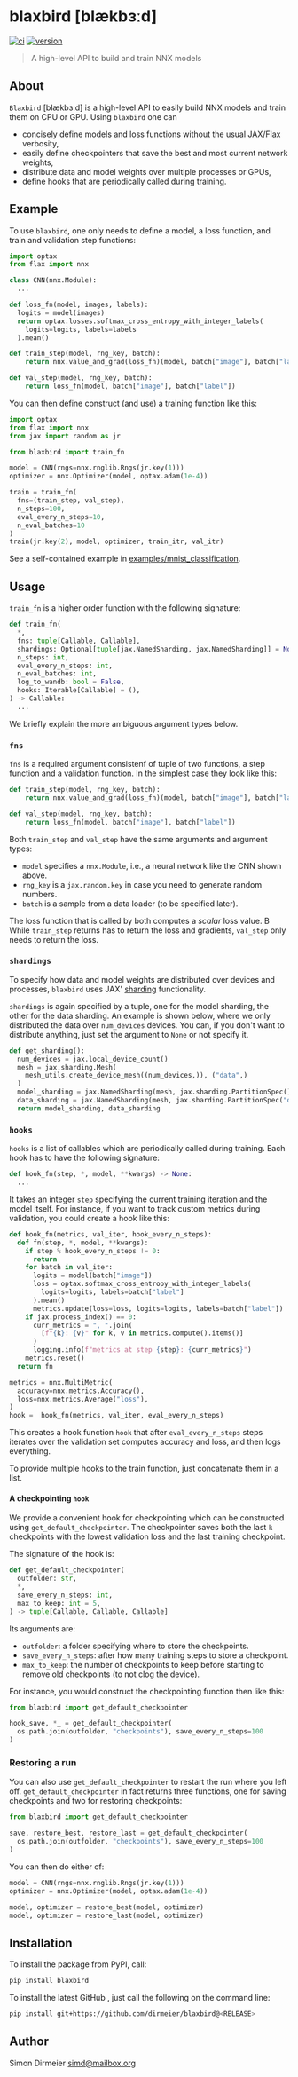 # blaxbird [blækbɜːd]

[![ci](https://github.com/dirmeier/blaxbird/actions/workflows/ci.yaml/badge.svg)](https://github.com/dirmeier/blaxbird/actions/workflows/ci.yaml)
[![version](https://img.shields.io/pypi/v/blaxbird.svg?colorB=black&style=flat)](https://pypi.org/project/blaxbird/)

> A high-level API to build and train NNX models

## About

`Blaxbird` [blækbɜːd] is a high-level API to easily build NNX models and train them on CPU or GPU.
Using `blaxbird` one can
- concisely define models and loss functions without the usual JAX/Flax verbosity,
- easily define checkpointers that save the best and most current network weights,
- distribute data and model weights over multiple processes or GPUs,
- define hooks that are periodically called during training.

## Example

To use `blaxbird`, one only needs to define a model, a loss function, and train and validation step functions:
```python
import optax
from flax import nnx

class CNN(nnx.Module):
  ...

def loss_fn(model, images, labels):
  logits = model(images)
  return optax.losses.softmax_cross_entropy_with_integer_labels(
    logits=logits, labels=labels
  ).mean()

def train_step(model, rng_key, batch):
    return nnx.value_and_grad(loss_fn)(model, batch["image"], batch["label"])

def val_step(model, rng_key, batch):
    return loss_fn(model, batch["image"], batch["label"])
```

You can then define construct (and use) a training function like this:

```python
import optax
from flax import nnx
from jax import random as jr

from blaxbird import train_fn

model = CNN(rngs=nnx.rnglib.Rngs(jr.key(1)))
optimizer = nnx.Optimizer(model, optax.adam(1e-4))

train = train_fn(
  fns=(train_step, val_step),
  n_steps=100,
  eval_every_n_steps=10,
  n_eval_batches=10
)
train(jr.key(2), model, optimizer, train_itr, val_itr)
```

See a self-contained example in [examples/mnist_classification](examples/mnist_classification).

## Usage

`train_fn` is a higher order function with the following signature:

```python
def train_fn(
  *,
  fns: tuple[Callable, Callable],
  shardings: Optional[tuple[jax.NamedSharding, jax.NamedSharding]] = None,
  n_steps: int,
  eval_every_n_steps: int,
  n_eval_batches: int,
  log_to_wandb: bool = False,
  hooks: Iterable[Callable] = (),
) -> Callable:
  ...
```

We briefly explain the more ambiguous argument types below.

### `fns`

`fns` is a required argument consistenf of tuple of two functions, a step function and a validation function.
In the simplest case they look like this:

```python
def train_step(model, rng_key, batch):
    return nnx.value_and_grad(loss_fn)(model, batch["image"], batch["label"])

def val_step(model, rng_key, batch):
    return loss_fn(model, batch["image"], batch["label"])
```

Both `train_step` and `val_step` have the same arguments and argument types:
- `model` specifies a `nnx.Module`, i.e., a neural network like the CNN shown above.
- `rng_key` is a `jax.random.key` in case you need to generate random numbers.
- `batch` is a sample from a data loader (to be specified later).

The loss function that is called by both computes a *scalar* loss value. B
While `train_step` returns has to return the loss and gradients, `val_step` only needs
to return the loss.

### `shardings`

To specify how data and model weights are distributed over devices and processes,
`blaxbird` uses JAX' [sharding](https://docs.jax.dev/en/latest/notebooks/Distributed_arrays_and_automatic_parallelization.html) functionality.

`shardings` is again specified by a tuple, one for the model sharding, the other for the data sharding.
An example is shown below, where we only distributed the data over `num_devices` devices.
You can, if you don't want to distribute anything, just set the argument to `None` or not specify it.

```python
def get_sharding():
  num_devices = jax.local_device_count()
  mesh = jax.sharding.Mesh(
    mesh_utils.create_device_mesh((num_devices,)), ("data",)
  )
  model_sharding = jax.NamedSharding(mesh, jax.sharding.PartitionSpec())
  data_sharding = jax.NamedSharding(mesh, jax.sharding.PartitionSpec("data"))
  return model_sharding, data_sharding
```

### `hooks`

`hooks` is a list of callables which are periodically called during training.
Each hook has to have the following signature:

```python
def hook_fn(step, *, model, **kwargs) -> None:
  ...
```

It takes an integer `step` specifying the current training iteration and the model itself.
For instance, if you want to track custom metrics during validation, you could create a hook like this:

```python
def hook_fn(metrics, val_iter, hook_every_n_steps):
  def fn(step, *, model, **kwargs):
    if step % hook_every_n_steps != 0:
      return
    for batch in val_iter:
      logits = model(batch["image"])
      loss = optax.softmax_cross_entropy_with_integer_labels(
        logits=logits, labels=batch["label"]
      ).mean()
      metrics.update(loss=loss, logits=logits, labels=batch["label"])
    if jax.process_index() == 0:
      curr_metrics = ", ".join(
        [f"{k}: {v}" for k, v in metrics.compute().items()]
      )
      logging.info(f"metrics at step {step}: {curr_metrics}")
    metrics.reset()
  return fn

metrics = nnx.MultiMetric(
  accuracy=nnx.metrics.Accuracy(),
  loss=nnx.metrics.Average("loss"),
)
hook =  hook_fn(metrics, val_iter, eval_every_n_steps)
```

This creates a hook function `hook` that after `eval_every_n_steps` steps iterates over the validation set
computes accuracy and loss, and then logs everything.

To provide multiple hooks to the train function, just concatenate them in a list.

#### A checkpointing `hook`

We provide a convenient hook for checkpointing which can be constructed using
`get_default_checkpointer`. The checkpointer saves both the last `k` checkpoints with the lowest
validation loss and the last training checkpoint.

The signature of the hook is:

```python
def get_default_checkpointer(
  outfolder: str,
  *,
  save_every_n_steps: int,
  max_to_keep: int = 5,
) -> tuple[Callable, Callable, Callable]
```

Its arguments are:
- `outfolder`: a folder specifying where to store the checkpoints.
- `save_every_n_steps`: after how many training steps to store a checkpoint.
- `max_to_keep`: the number of checkpoints to keep before starting to remove old checkpoints (to not clog the device).

For instance, you would construct the checkpointing function then like this:

```python
from blaxbird import get_default_checkpointer

hook_save, *_ = get_default_checkpointer(
  os.path.join(outfolder, "checkpoints"), save_every_n_steps=100
)
```

### Restoring a run

You can also use `get_default_checkpointer` to restart the run where you left off.
`get_default_checkpointer` in fact returns three functions, one for saving checkpoints and two for restoring
checkpoints:

```python
from blaxbird import get_default_checkpointer

save, restore_best, restore_last = get_default_checkpointer(
  os.path.join(outfolder, "checkpoints"), save_every_n_steps=100
)
```

You can then do either of:

```python
model = CNN(rngs=nnx.rnglib.Rngs(jr.key(1)))
optimizer = nnx.Optimizer(model, optax.adam(1e-4))

model, optimizer = restore_best(model, optimizer)
model, optimizer = restore_last(model, optimizer)
```

## Installation

To install the package from PyPI, call:

```bash
pip install blaxbird
```

To install the latest GitHub <RELEASE>, just call the following on the command line:

```bash
pip install git+https://github.com/dirmeier/blaxbird@<RELEASE>
```

## Author

Simon Dirmeier <a href="mailto:simd@mailbox.org">simd@mailbox.org</a>
